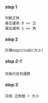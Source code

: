 #### step 1
```
判斷正負
最左邊為 0 => 正
最左邊為 1 => 負
```

#### step 2
```
計算magnitude(大小)
```

##### step 2-1
```
先執行反向運算
```

#### step 3
```
完成 正負號 + 大小
```
